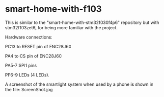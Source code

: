 # smart-home-with-f103

This is similar to the "smart-home-with-stm32f030f4p6" repository but with stm32f103zet6, for being more familiar with the project.


Hardware connections:

PC13 to RESET pin of ENC28J60

PA4 to CS pin of ENC28J60

PA5-7 SPI1 pins

PF6-9 LEDs (4 LEDs).


A screenshot of the smartlight system when used by a phone is shown in the file: ScreenShot.jpg


